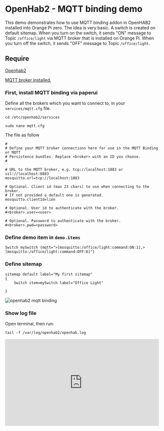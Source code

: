 # OpenHab2 - MQTT binding demo

This demo demonstrates how to use MQTT binding addon in OpenHAB2 installed into Orange Pi zero.
The idea is very basic. A switch is created on default sitemap. When you turn on the switch, it sends "ON" message to Topic `/office/light` via MQTT broker that is installed on Orange Pi. When you turn off the switch, it sends "OFF" message to Topic `/office/light`.


## Require

[Openhab2](http://docs.openhab.org/installation/index.html)

[MQTT broker installed.](https://agrinode.github.io/docs/mqtt_demo/)

### First, install MQTT binding via paperui

Define all the brokers which you want to connect to, in your `services/mqtt.cfg` file.

```
cd /etc/openhab2/services

sudo nano mqtt.cfg

```
The file as follow

```
#
# Define your MQTT broker connections here for use in the MQTT Binding or MQTT
# Persistence bundles. Replace <broker> with an ID you choose.
#

# URL to the MQTT broker, e.g. tcp://localhost:1883 or ssl://localhost:8883
mosquitto.url=tcp://localhost:1883

# Optional. Client id (max 23 chars) to use when connecting to the broker.
# If not provided a default one is generated.
mosquitto.clientId=lion

# Optional. User id to authenticate with the broker.
#<broker>.user=<user>

# Optional. Password to authenticate with the broker.
#<broker>.pwd=<password>

```

### Define demo item in `demo.items`

`Switch mySwitch {mqtt=">[mosquitto:/office/light:command:ON:1],>[mosquitto:/office/light:command:OFF:0]"}`

### Define sitemap

```
sitemap default label="My first sitemap"
{
    Switch item=mySwitch label="Office Light"
    
}

```
![openhab2 mqtt binding](https://2.bp.blogspot.com/-LHjyzaVBaEg/WPzjTu1rN8I/AAAAAAAAJj4/WiHRZgHBnX4325mCCe2aogpydlbHqEVxQCLcB/s400/openhab2%2Bmqtt%2Bbinding.png)

### Show log file
Open terminal, then run:

`tail -f /var/log/openhab2/openhab.log`

<div style="position:relative;height:0;padding-bottom:56.25%"><iframe src="https://www.youtube.com/embed/2jcirF04EU0?ecver=2" width="640" height="360" frameborder="0" style="position:absolute;width:100%;height:100%;left:0" allowfullscreen></iframe></div>